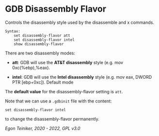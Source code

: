# GDB Disassembly Flavor 

Controls the disassembly style used by the disassemble and x commands.
```
Syntax:
	set disassembly-flavor att
	set disassembly-flavor intel
	show disassembly-flavor
```

There are two disassembly modes:

* **att**: GDB will use the **AT&T disassembly** style (e.g. mov 0xc(%ebp),%eax).

* **intel**: 	GDB will use the **Intel disassembly** style (e.g. mov eax, DWORD PTR [ebp+0xc]).
	Default mode

The **default value** for the disassembly-flavor setting is `att`.

Note that we can use a `.gdbinit` file with the content:
```
set disassembly-flavor intel
```
to change the disassembly-flavor permanently. 


*Egon Teiniker, 2020 - 2022, GPL v3.0*